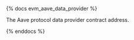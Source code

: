 {% docs evm_aave_data_provider %}

The Aave protocol data provider contract address. 

{% enddocs %}
